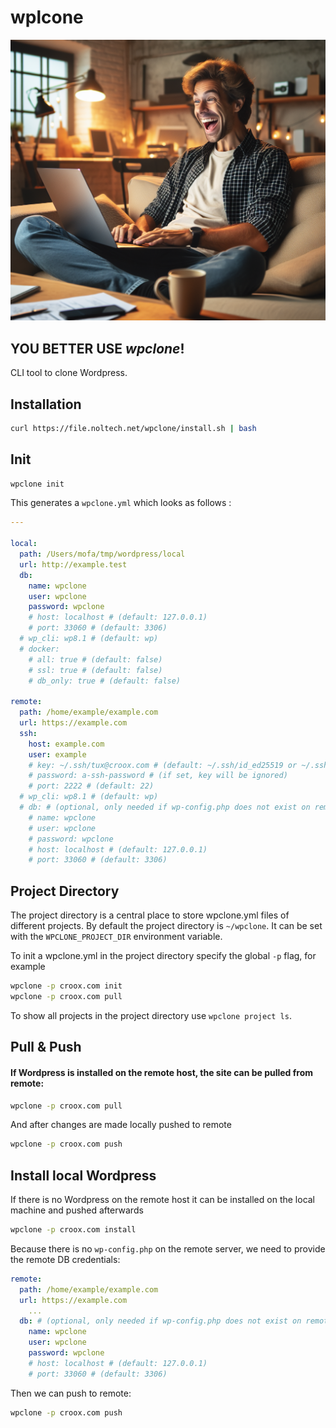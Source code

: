 # wplcone

<img src="you_better_use_wpclone.png" alt="you_better_use_wpclone" />

## YOU BETTER USE *wpclone*!

CLI tool to clone Wordpress. 

## Installation

```bash
curl https://file.noltech.net/wpclone/install.sh | bash
```

## Init

```bash
wpclone init
```

This generates a `wpclone.yml` which looks as follows :

```yaml
---

local:
  path: /Users/mofa/tmp/wordpress/local
  url: http://example.test
  db:
    name: wpclone
    user: wpclone
    password: wpclone
    # host: localhost # (default: 127.0.0.1)
    # port: 33060 # (default: 3306)
  # wp_cli: wp8.1 # (default: wp)
  # docker: 
    # all: true # (default: false)
    # ssl: true # (default: false)
    # db_only: true # (default: false)

remote:
  path: /home/example/example.com
  url: https://example.com
  ssh:
    host: example.com
    user: example
    # key: ~/.ssh/tux@croox.com # (default: ~/.ssh/id_ed25519 or ~/.ssh/id_rsa)
    # password: a-ssh-password # (if set, key will be ignored)
    # port: 2222 # (default: 22)
  # wp_cli: wp8.1 # (default: wp)
  # db: # (optional, only needed if wp-config.php does not exist on remote)
    # name: wpclone
    # user: wpclone
    # password: wpclone
    # host: localhost # (default: 127.0.0.1)
    # port: 33060 # (default: 3306)

```

## Project Directory

The project directory is a central place to store wpclone.yml files of different projects. By default the project directory is `~/wpclone`. It can be set with the `WPCLONE_PROJECT_DIR` environment variable. 

To init a wpclone.yml in the project directory specify the global `-p` flag, for example

```bash
wpclone -p croox.com init
wpclone -p croox.com pull
```

To show all projects in the project directory use `wpclone project ls`.

## Pull & Push

#### If Wordpress is installed on the remote host, the site can be pulled from remote:

```bash
wpclone -p croox.com pull
```

And after changes are made locally pushed to remote

```bash
wpclone -p croox.com push
```

## Install local Wordpress

If there is no Wordpress on the remote host it can be installed on the local machine and pushed afterwards

```bash
wpclone -p croox.com install
```

Because there is no `wp-config.php` on the remote server, we need to provide the remote DB credentials:

````yaml
remote:
  path: /home/example/example.com
  url: https://example.com
	...
  db: # (optional, only needed if wp-config.php does not exist on remote or is force pushed)
    name: wpclone
    user: wpclone
    password: wpclone
    # host: localhost # (default: 127.0.0.1)
    # port: 33060 # (default: 3306)
````

Then we can push to remote:

```bash
wpclone -p croox.com push
```
